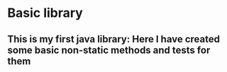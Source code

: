 # Basic library

## This is my first java library: Here I have created some basic non-static methods and tests for them